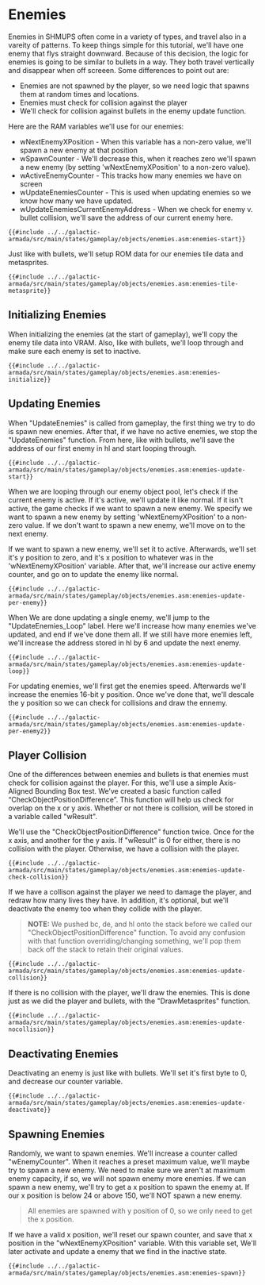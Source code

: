 # Enemies

Enemies in SHMUPS often come in a variety of types, and travel also in a vareity of patterns. To keep things simple for this tutorial, we'll have one enemy that flys straight downward. Because of this decision, the logic for enemies is going to be similar to bullets in a way. They both travel vertically and disappear when off screeen. Some differences to point out are:

- Enemies are not spawned by the player, so we need logic that spawns them at random times and locations.
- Enemies must check for collision against the player
- We'll check for collision against bullets in the enemy update function.

Here are the RAM variables we'll use for our enemies:

- wNextEnemyXPosition - When this variable has a non-zero value, we'll spawn a new enemy at that position
- wSpawnCounter - We'll decrease this, when it reaches zero we'll spawn a new enemy (by setting 'wNextEnemyXPosition' to a non-zero value).
- wActiveEnemyCounter - This tracks how many enemies we have on screen
- wUpdateEnemiesCounter - This is used when updating enemies so we know how many we have updated.
- wUpdateEnemiesCurrentEnemyAddress - When we check for enemy v. bullet collision, we'll save the address of our current enemy here.

```rgbasm,linenos,start={{#line_no_of "" ../../galactic-armada/src/main/states/gameplay/objects/enemies.asm:enemies-start}}
{{#include ../../galactic-armada/src/main/states/gameplay/objects/enemies.asm:enemies-start}}
```

Just like with bullets, we'll setup ROM data for our enemies tile data and metasprites.

```rgbasm,linenos,start={{#line_no_of "" ../../galactic-armada/src/main/states/gameplay/objects/enemies.asm:enemies-tile-metasprite}}
{{#include ../../galactic-armada/src/main/states/gameplay/objects/enemies.asm:enemies-tile-metasprite}}
```

## Initializing Enemies

When initializing the enemies (at the start of gameplay), we'll copy the enemy tile data into VRAM. Also, like with bullets, we'll loop through and make sure each enemy is set to inactive.

```rgbasm,linenos,start={{#line_no_of "" ../../galactic-armada/src/main/states/gameplay/objects/enemies.asm:enemies-initialize}}
{{#include ../../galactic-armada/src/main/states/gameplay/objects/enemies.asm:enemies-initialize}}
```

## Updating Enemies

When "UpdateEnemies" is called from gameplay, the first thing we try to do is spawn new enemies. After that, if we have no active enemies, we stop the "UpdateEnemies" function. From here, like with bullets, we'll save the address of our first enemy in hl and start looping through.

```rgbasm,linenos,start={{#line_no_of "" ../../galactic-armada/src/main/states/gameplay/objects/enemies.asm:enemies-update-start}}
{{#include ../../galactic-armada/src/main/states/gameplay/objects/enemies.asm:enemies-update-start}}
```

When we are  looping through our enemy object pool, let's check if the current enemy is active. If it's active, we'll update it like normal. If it isn't active, the game checks if we want to spawn a new enemy. We specify we want to spawn a new enemy by setting 'wNextEnemyXPosition' to a non-zero value. If we don't want to spawn a new enemy, we'll move on to the next enemy.

If we want to spawn a new enemy, we'll set it to active. Afterwards, we'll set it's y position to zero, and it's x position to whatever was in the 'wNextEnemyXPosition' variable. After that, we'll increase our active enemy counter, and go on to update the enemy like normal.

```rgbasm,linenos,start={{#line_no_of "" ../../galactic-armada/src/main/states/gameplay/objects/enemies.asm:enemies-update-per-enemy}}
{{#include ../../galactic-armada/src/main/states/gameplay/objects/enemies.asm:enemies-update-per-enemy}}
```

When We are done updating a single enemy, we'll jump to the "UpdateEnemies_Loop" label. Here we'll increase how many enemies we've updated, and end if we've done them all. If we still have more enemies left, we'll increase the address stored in hl by 6 and update the next enemy.

```rgbasm,linenos,start={{#line_no_of "" ../../galactic-armada/src/main/states/gameplay/objects/enemies.asm:enemies-update-loop}}
{{#include ../../galactic-armada/src/main/states/gameplay/objects/enemies.asm:enemies-update-loop}}
```

For updating enemies, we'll first get the enemies speed. Afterwards we'll increase the enemies 16-bit y position. Once we've done that, we'll descale the y position so we can check for collisions and draw the ennemy.

```rgbasm,linenos,start={{#line_no_of "" ../../galactic-armada/src/main/states/gameplay/objects/enemies.asm:enemies-update-per-enemy2}}
{{#include ../../galactic-armada/src/main/states/gameplay/objects/enemies.asm:enemies-update-per-enemy2}}
```

## Player Collision

One of the differences between enemies and bullets is that enemies must check for collision against the player. For this, we'll use a simple Axis-Aligned Bounding Box test. We’ve created a basic function called “CheckObjectPositionDifference”. This function will help us check for overlap on the x or y axis. Whether or not there is collision, will be stored in a variable called "wResult".

We'll use the "CheckObjectPositionDifference" function twice. Once for the x axis, and another for the y axis. If "wResult" is 0 for either, there is no  collision with the player. Otherwise, we have a collision with the player.

```rgbasm,linenos,start={{#line_no_of "" ../../galactic-armada/src/main/states/gameplay/objects/enemies.asm:enemies-update-check-collision}}
{{#include ../../galactic-armada/src/main/states/gameplay/objects/enemies.asm:enemies-update-check-collision}}
```

If we have a collison against the player we need to damage the player, and redraw how many lives they have. In addition, it's optional, but we'll deactivate the enemy too when they collide with the player.

> **NOTE:** We pushed bc, de, and hl onto the stack before we called our "CheckObjectPositionDifference" function. To avoid any confusion with that function overriding/changing something, we'll pop them back off the stack to retain their original values.

```rgbasm,linenos,start={{#line_no_of "" ../../galactic-armada/src/main/states/gameplay/objects/enemies.asm:enemies-update-collision}}
{{#include ../../galactic-armada/src/main/states/gameplay/objects/enemies.asm:enemies-update-collision}}
```

If there is no collision with the player, we'll draw the enemies. This is done just as we did the player and bullets, with the "DrawMetasprites" function.

```rgbasm,linenos,start={{#line_no_of "" ../../galactic-armada/src/main/states/gameplay/objects/enemies.asm:enemies-update-nocollision}}
{{#include ../../galactic-armada/src/main/states/gameplay/objects/enemies.asm:enemies-update-nocollision}}
```

## Deactivating Enemies

Deactivating an enemy is just like with bullets. We'll set it's first byte to 0, and decrease our counter variable.

```rgbasm,linenos,start={{#line_no_of "" ../../galactic-armada/src/main/states/gameplay/objects/enemies.asm:enemies-update-deactivate}}
{{#include ../../galactic-armada/src/main/states/gameplay/objects/enemies.asm:enemies-update-deactivate}}
```

## Spawning Enemies

Randomly, we want to spawn enemies. We'll increase a counter called "wEnemyCounter". When it reaches a preset maximum value, we'll maybe try to spawn a new enemy. We need to make sure we aren't at maximum enemy capacity, if so, we will not spawn enemy more enemies. If we can spawn a new enemy, we'll try to get a x position to spawn the enemy at. If our x position is below 24 or above 150, we'll NOT spawn a new enemy. 

> All enemies are spawned with y position of 0, so we only need to get the x position.

If we have a valid x position, we'll reset our spawn counter, and save that x position in the "wNextEnemyXPosition" variable. With this variable set, We'll later activate and update a enemy that we find in the inactive state.

```rgbasm,linenos,start={{#line_no_of "" ../../galactic-armada/src/main/states/gameplay/objects/enemies.asm:enemies-spawn}}
{{#include ../../galactic-armada/src/main/states/gameplay/objects/enemies.asm:enemies-spawn}}
```